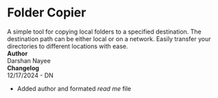 # Folder Copier
A simple tool for copying local folders to a specified destination. The destination path can be either local or on a network. Easily transfer your directories to different locations with ease.
<br>
**Author**
<br>
Darshan Nayee
<br>
**Changelog**
<br>
12/17/2024 - DN
- Added author and formated _read me_ file